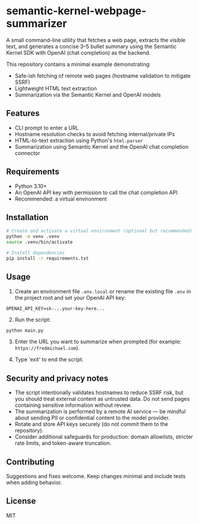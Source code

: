 # semantic-kernel-webpage-summarizer

A small command-line utility that fetches a web page, extracts the visible text, and generates a concise 3–5 bullet summary using the Semantic Kernel SDK with OpenAI (chat completion) as the backend.

This repository contains a minimal example demonstrating:

- Safe-ish fetching of remote web pages (hostname validation to mitigate SSRF)
- Lightweight HTML text extraction
- Summarization via the Semantic Kernel and OpenAI models

## Features

- CLI prompt to enter a URL
- Hostname resolution checks to avoid fetching internal/private IPs
- HTML-to-text extraction using Python's `html.parser`
- Summarization using Semantic Kernel and the OpenAI chat completion connector

## Requirements

- Python 3.10+
- An OpenAI API key with permission to call the chat completion API
- Recommended: a virtual environment

## Installation

```bash
# Create and activate a virtual environment (optional but recommended)
python -m venv .venv
source .venv/bin/activate

# Install dependencies
pip install -r requirements.txt
```

## Usage

1. Create an environment file `.env.local` or rename the existing file `.env` in the project root and set your OpenAI API key:

```text
OPENAI_API_KEY=sk-...your-key-here...
```

2. Run the script:

```bash
python main.py
```

3. Enter the URL you want to summarize when prompted (for example: `https://fredmichael.com`).

4. Type 'exit' to end the script.

## Security and privacy notes

- The script intentionally validates hostnames to reduce SSRF risk, but you should treat external content as untrusted data. Do not send pages containing sensitive information without review.
- The summarization is performed by a remote AI service — be mindful about sending PII or confidential content to the model provider.
- Rotate and store API keys securely (do not commit them to the repository).
- Consider additional safeguards for production: domain allowlists, stricter rate limits, and token-aware truncation.

## Contributing

Suggestions and fixes welcome. Keep changes minimal and include tests when adding behavior.

## License

MIT
